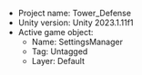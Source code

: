 <!-- UNITY CODE ASSIST INSTRUCTIONS START -->
- Project name: Tower_Defense
- Unity version: Unity 2023.1.11f1
- Active game object:
  - Name: SettingsManager
  - Tag: Untagged
  - Layer: Default
<!-- UNITY CODE ASSIST INSTRUCTIONS END -->